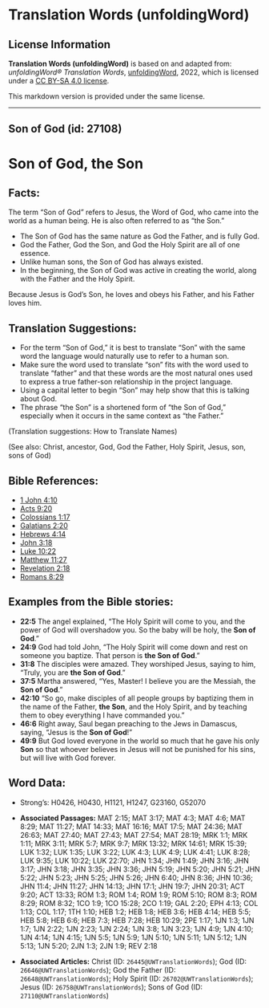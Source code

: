 # Translation Words (unfoldingWord)

## License Information

**Translation Words (unfoldingWord)** is based on and adapted from: _unfoldingWord® Translation Words_, [unfoldingWord](https://unfoldingword.org/utw), 2022, which is licensed under a [CC BY-SA 4.0 license](https://creativecommons.org/licenses/by-sa/4.0/legalcode.en).

This markdown version is provided under the same license.



--------------------------------

## Son of God (id: 27108)

Son of God, the Son
===================

Facts:
------

The term “Son of God” refers to Jesus, the Word of God, who came into the world as a human being. He is also often referred to as “the Son.”

* The Son of God has the same nature as God the Father, and is fully God.
* God the Father, God the Son, and God the Holy Spirit are all of one essence.
* Unlike human sons, the Son of God has always existed.
* In the beginning, the Son of God was active in creating the world, along with the Father and the Holy Spirit.

Because Jesus is God’s Son, he loves and obeys his Father, and his Father loves him.

Translation Suggestions:
------------------------

* For the term “Son of God,” it is best to translate “Son” with the same word the language would naturally use to refer to a human son.
* Make sure the word used to translate “son” fits with the word used to translate “father” and that these words are the most natural ones used to express a true father\-son relationship in the project language.
* Using a capital letter to begin “Son” may help show that this is talking about God.
* The phrase “the Son” is a shortened form of “the Son of God,” especially when it occurs in the same context as “the Father.”

(Translation suggestions: How to Translate Names)

(See also: Christ, ancestor, God, God the Father, Holy Spirit, Jesus, son, sons of God)

Bible References:
-----------------

* [1 John 4:10](https://ref.ly/1John4:10)
* [Acts 9:20](https://ref.ly/Acts9:20)
* [Colossians 1:17](https://ref.ly/Col1:17)
* [Galatians 2:20](https://ref.ly/Gal2:20)
* [Hebrews 4:14](https://ref.ly/Heb4:14)
* [John 3:18](https://ref.ly/John3:18)
* [Luke 10:22](https://ref.ly/Luke10:22)
* [Matthew 11:27](https://ref.ly/Matt11:27)
* [Revelation 2:18](https://ref.ly/Rev2:18)
* [Romans 8:29](https://ref.ly/Rom8:29)

Examples from the Bible stories:
--------------------------------

* **22:5** The angel explained, “The Holy Spirit will come to you, and the power of God will overshadow you. So the baby will be holy, the **Son of God**.”
* **24:9** God had told John, “The Holy Spirit will come down and rest on someone you baptize. That person is **the Son of God**.”
* **31:8** The disciples were amazed. They worshiped Jesus, saying to him, “Truly, you are **the Son of God**.”
* **37:5** Martha answered, “Yes, Master! I believe you are the Messiah, the **Son of God**.”
* **42:10** “So go, make disciples of all people groups by baptizing them in the name of the Father, **the Son**, and the Holy Spirit, and by teaching them to obey everything I have commanded you.”
* **46:6** Right away, Saul began preaching to the Jews in Damascus, saying, “Jesus is the **Son of God**!”
* **49:9** But God loved everyone in the world so much that he gave his only **Son** so that whoever believes in Jesus will not be punished for his sins, but will live with God forever.

Word Data:
----------

* Strong’s: H0426, H0430, H1121, H1247, G23160, G52070

* **Associated Passages:** MAT 2:15; MAT 3:17; MAT 4:3; MAT 4:6; MAT 8:29; MAT 11:27; MAT 14:33; MAT 16:16; MAT 17:5; MAT 24:36; MAT 26:63; MAT 27:40; MAT 27:43; MAT 27:54; MAT 28:19; MRK 1:1; MRK 1:11; MRK 3:11; MRK 5:7; MRK 9:7; MRK 13:32; MRK 14:61; MRK 15:39; LUK 1:32; LUK 1:35; LUK 3:22; LUK 4:3; LUK 4:9; LUK 4:41; LUK 8:28; LUK 9:35; LUK 10:22; LUK 22:70; JHN 1:34; JHN 1:49; JHN 3:16; JHN 3:17; JHN 3:18; JHN 3:35; JHN 3:36; JHN 5:19; JHN 5:20; JHN 5:21; JHN 5:22; JHN 5:23; JHN 5:25; JHN 5:26; JHN 6:40; JHN 8:36; JHN 10:36; JHN 11:4; JHN 11:27; JHN 14:13; JHN 17:1; JHN 19:7; JHN 20:31; ACT 9:20; ACT 13:33; ROM 1:3; ROM 1:4; ROM 1:9; ROM 5:10; ROM 8:3; ROM 8:29; ROM 8:32; 1CO 1:9; 1CO 15:28; 2CO 1:19; GAL 2:20; EPH 4:13; COL 1:13; COL 1:17; 1TH 1:10; HEB 1:2; HEB 1:8; HEB 3:6; HEB 4:14; HEB 5:5; HEB 5:8; HEB 6:6; HEB 7:3; HEB 7:28; HEB 10:29; 2PE 1:17; 1JN 1:3; 1JN 1:7; 1JN 2:22; 1JN 2:23; 1JN 2:24; 1JN 3:8; 1JN 3:23; 1JN 4:9; 1JN 4:10; 1JN 4:14; 1JN 4:15; 1JN 5:5; 1JN 5:9; 1JN 5:10; 1JN 5:11; 1JN 5:12; 1JN 5:13; 1JN 5:20; 2JN 1:3; 2JN 1:9; REV 2:18
* **Associated Articles:** Christ (ID: `26445@UWTranslationWords`); God (ID: `26646@UWTranslationWords`); God the Father (ID: `26648@UWTranslationWords`); Holy Spirit (ID: `26702@UWTranslationWords`); Jesus (ID: `26758@UWTranslationWords`); Sons of God (ID: `27110@UWTranslationWords`)

